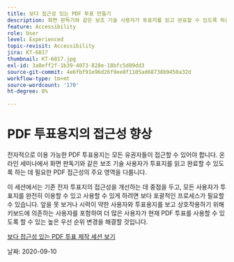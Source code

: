 ```yaml
---
title: 보다 접근성 있는 PDF 투표 만들기
description: 화면 판독기와 같은 보조 기술 사용자가 투표지를 읽고 완료할 수 있도록 하는 데 필요한 PDF 접근성의 주요 영역에 대해 알아봅니다
feature: Accessibility
role: User
level: Experienced
topic-revisit: Accessibility
jira: KT-6817
thumbnail: KT-6817.jpg
exl-id: 3a8eff2f-1b39-4073-828e-18bfc5d89dd3
source-git-commit: 4e6fbf91e96d26f9ee8f1105ad68738b9450a32d
workflow-type: tm+mt
source-wordcount: '170'
ht-degree: 0%

---
```


# PDF 투표용지의 접근성 향상

전자적으로 이용 가능한 PDF 투표용지는 모든 유권자들이 접근할 수 있어야 합니다. 온라인 세미나에서 화면 판독기와 같은 보조 기술 사용자가 투표지를 읽고 완료할 수 있도록 하는 데 필요한 PDF 접근성의 주요 영역을 다룹니다.

이 세션에서는 기존 전자 투표지의 접근성을 개선하는 데 중점을 두고, 모든 사용자가 투표지를 완전히 이용할 수 있고 사용할 수 있게 하려면 보다 포괄적인 프로세스가 필요할 수 있습니다. 앞을 못 보거나 시력이 약한 사용자와 투표용지를 보고 상호작용하기 위해 키보드에 의존하는 사용자를 포함하여 더 많은 사용자가 현재 PDF 투표를 사용할 수 있도록 할 수 있는 높은 우선 순위 변경을 해결할 것입니다.

[보다 접근성 있는 PDF 투표 제작 세션 보기](https://event.on24.com/wcc/r/2620020/599427B9BC7DA6BB34A4D46EB0EB1F63)

날짜: 2020-09-10